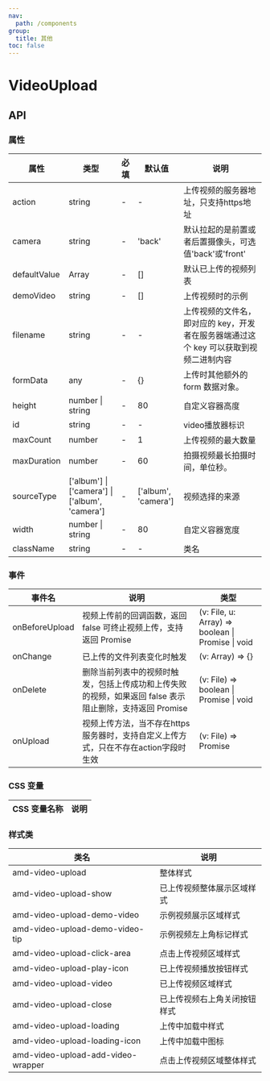 ```yaml
---
nav:
  path: /components
group:
  title: 其他
toc: false
---
```


# VideoUpload

<code src='../../demo/pages/VideoUpload'></code>

## API 


### 属性 


| 属性 | 类型 | 必填 | 默认值 | 说明 |
| -----|-----|-----|-----|----- |
| action | string | - | - | 上传视频的服务器地址，只支持https地址 |
| camera | string | - | 'back' | 默认拉起的是前置或者后置摄像头，可选值'back'或'front' |
| defaultValue | Array<File> | - | [] | 默认已上传的视频列表 |
| demoVideo | string | - | [] | 上传视频时的示例 |
| filename | string | - | - | 上传视频的文件名，即对应的 key，开发者在服务器端通过这个 key 可以获取到视频二进制内容 |
| formData | any | - | {} | 上传时其他额外的 form 数据对象。 |
| height | number &verbar; string | - | 80 | 自定义容器高度 |
| id | string | - | - | video播放器标识 |
| maxCount | number | - | 1 | 上传视频的最大数量 |
| maxDuration | number | - | 60 | 拍摄视频最长拍摄时间，单位秒。 |
| sourceType | ['album'] &verbar; ['camera'] &verbar; ['album', 'camera'] | - | ['album', 'camera'] | 视频选择的来源 |
| width | number &verbar; string | - | 80 | 自定义容器宽度 |
| className | string | - | - | 类名 |

### 事件 


| 事件名 | 说明 | 类型 |
| -----|-----|----- |
| onBeforeUpload | 视频上传前的回调函数，返回 false 可终止视频上传，支持返回 Promise | (v: File, u: Array<File>) => boolean &verbar; Promise<boolean> &verbar; void |
| onChange | 已上传的文件列表变化时触发 | (v: Array<File>) => {} |
| onDelete | 删除当前列表中的视频时触发，包括上传成功和上传失败的视频，如果返回 false 表示阻止删除，支持返回 Promise | (v: File) => boolean &verbar; Promise<boolean> &verbar; void |
| onUpload | 视频上传方法，当不存在https服务器时，支持自定义上传方式，只在不存在action字段时生效 | (v: File) => Promise<File> |

### CSS 变量 

| CSS 变量名称 | 说明 |
| -----|----- |
### 样式类 

| 类名 | 说明 |
| -----|----- |
| amd-video-upload | 整体样式 |
| amd-video-upload-show | 已上传视频整体展示区域样式 |
| amd-video-upload-demo-video | 示例视频展示区域样式 |
| amd-video-upload-demo-video-tip | 示例视频左上角标记样式 |
| amd-video-upload-click-area | 点击上传视频区域样式 |
| amd-video-upload-play-icon | 已上传视频播放按钮样式 |
| amd-video-upload-video | 已上传视频区域样式 |
| amd-video-upload-close | 已上传视频右上角关闭按钮样式 |
| amd-video-upload-loading | 上传中加载中样式 |
| amd-video-upload-loading-icon | 上传中加载中图标 |
| amd-video-upload-add-video-wrapper | 点击上传视频区域整体样式 |


